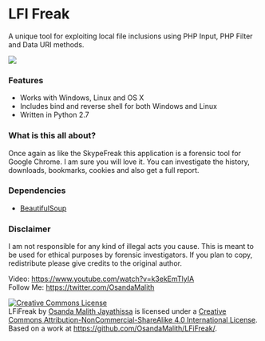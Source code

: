 LFI Freak
=============
A unique tool for exploiting local file inclusions using PHP Input, PHP Filter and Data URI methods.

<img src="http://i.imgur.com/DocnEG1.png">

<h3>Features</h3>

* Works with Windows, Linux and OS X
* Includes bind and reverse shell for both Windows and Linux 
* Written in Python 2.7

<h3>What is this all about?</h3>

Once again as like the SkypeFreak this application is a forensic tool for Google Chrome. I am sure you will love it.
You can investigate the history, downloads, bookmarks, cookies and also get a full report.

<h3>Dependencies</h3>

* <A HREF="http://www.crummy.com/software/BeautifulSoup/">BeautifulSoup</A>

<h3>Disclaimer</h3>

I am not responsible for any kind of illegal acts you cause. This is meant to be used for ethical purposes by forensic investigators. If you plan to copy, redistribute please give credits to the original author.

Video: https://www.youtube.com/watch?v=k3ekEmTlyIA <br>
Follow Me: https://twitter.com/OsandaMalith


<a rel="license" href="http://creativecommons.org/licenses/by-nc-sa/4.0/"><img alt="Creative Commons License" style="border-width:0" src="http://i.creativecommons.org/l/by-nc-sa/4.0/88x31.png" /></a><br /><span xmlns:dct="http://purl.org/dc/terms/" property="dct:title">LFiFreak</span> by <a xmlns:cc="http://creativecommons.org/ns#" href="http://osandamalith.wordpress.com" property="cc:attributionName" rel="cc:attributionURL">Osanda Malith Jayathissa</a> is licensed under a <a rel="license" href="http://creativecommons.org/licenses/by-nc-sa/4.0/">Creative Commons Attribution-NonCommercial-ShareAlike 4.0 International License</a>.<br />Based on a work at <a xmlns:dct="http://purl.org/dc/terms/" href="http://osandamalith.wordpress.com" rel="dct:source">https://github.com/OsandaMalith/LFiFreak/</a>.
